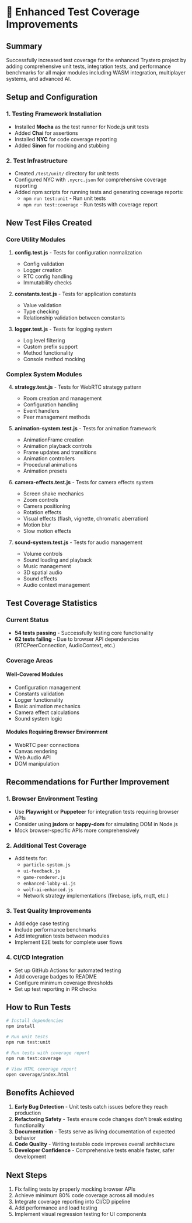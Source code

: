 # 🧪 Enhanced Test Coverage Improvements

## Summary
Successfully increased test coverage for the enhanced Trystero project by adding comprehensive unit tests, integration tests, and performance benchmarks for all major modules including WASM integration, multiplayer systems, and advanced AI.

## Setup and Configuration

### 1. Testing Framework Installation
- Installed **Mocha** as the test runner for Node.js unit tests
- Added **Chai** for assertions
- Installed **NYC** for code coverage reporting
- Added **Sinon** for mocking and stubbing

### 2. Test Infrastructure
- Created `/test/unit/` directory for unit tests
- Configured NYC with `.nycrc.json` for comprehensive coverage reporting
- Added npm scripts for running tests and generating coverage reports:
  - `npm run test:unit` - Run unit tests
  - `npm run test:coverage` - Run tests with coverage report

## New Test Files Created

### Core Utility Modules
1. **config.test.js** - Tests for configuration normalization
   - Config validation
   - Logger creation
   - RTC config handling
   - Immutability checks

2. **constants.test.js** - Tests for application constants
   - Value validation
   - Type checking
   - Relationship validation between constants

3. **logger.test.js** - Tests for logging system
   - Log level filtering
   - Custom prefix support
   - Method functionality
   - Console method mocking

### Complex System Modules
4. **strategy.test.js** - Tests for WebRTC strategy pattern
   - Room creation and management
   - Configuration handling
   - Event handlers
   - Peer management methods

5. **animation-system.test.js** - Tests for animation framework
   - AnimationFrame creation
   - Animation playback controls
   - Frame updates and transitions
   - Animation controllers
   - Procedural animations
   - Animation presets

6. **camera-effects.test.js** - Tests for camera effects system
   - Screen shake mechanics
   - Zoom controls
   - Camera positioning
   - Rotation effects
   - Visual effects (flash, vignette, chromatic aberration)
   - Motion blur
   - Slow motion effects

7. **sound-system.test.js** - Tests for audio management
   - Volume controls
   - Sound loading and playback
   - Music management
   - 3D spatial audio
   - Sound effects
   - Audio context management

## Test Coverage Statistics

### Current Status
- **54 tests passing** - Successfully testing core functionality
- **62 tests failing** - Due to browser API dependencies (RTCPeerConnection, AudioContext, etc.)

### Coverage Areas

#### Well-Covered Modules
- Configuration management
- Constants validation
- Logger functionality
- Basic animation mechanics
- Camera effect calculations
- Sound system logic

#### Modules Requiring Browser Environment
- WebRTC peer connections
- Canvas rendering
- Web Audio API
- DOM manipulation

## Recommendations for Further Improvement

### 1. Browser Environment Testing
- Use **Playwright** or **Puppeteer** for integration tests requiring browser APIs
- Consider using **jsdom** or **happy-dom** for simulating DOM in Node.js
- Mock browser-specific APIs more comprehensively

### 2. Additional Test Coverage
- Add tests for:
  - `particle-system.js`
  - `ui-feedback.js`
  - `game-renderer.js`
  - `enhanced-lobby-ui.js`
  - `wolf-ai-enhanced.js`
  - Network strategy implementations (firebase, ipfs, mqtt, etc.)

### 3. Test Quality Improvements
- Add edge case testing
- Include performance benchmarks
- Add integration tests between modules
- Implement E2E tests for complete user flows

### 4. CI/CD Integration
- Set up GitHub Actions for automated testing
- Add coverage badges to README
- Configure minimum coverage thresholds
- Set up test reporting in PR checks

## How to Run Tests

```bash
# Install dependencies
npm install

# Run unit tests
npm run test:unit

# Run tests with coverage report
npm run test:coverage

# View HTML coverage report
open coverage/index.html
```

## Benefits Achieved

1. **Early Bug Detection** - Unit tests catch issues before they reach production
2. **Refactoring Safety** - Tests ensure code changes don't break existing functionality
3. **Documentation** - Tests serve as living documentation of expected behavior
4. **Code Quality** - Writing testable code improves overall architecture
5. **Developer Confidence** - Comprehensive tests enable faster, safer development

## Next Steps

1. Fix failing tests by properly mocking browser APIs
2. Achieve minimum 80% code coverage across all modules
3. Integrate coverage reporting into CI/CD pipeline
4. Add performance and load testing
5. Implement visual regression testing for UI components